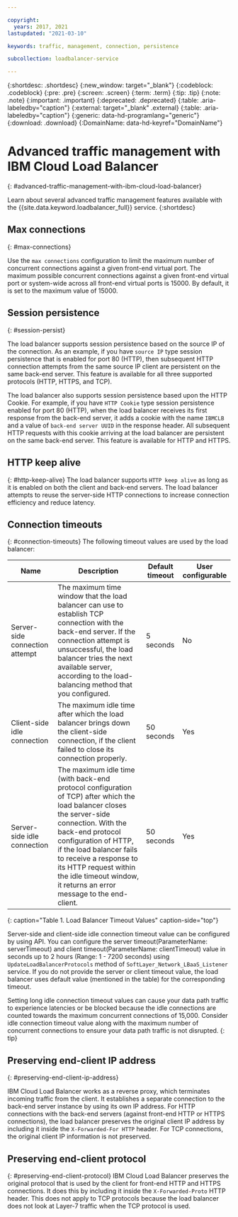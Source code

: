 ```yaml
---

copyright:
  years: 2017, 2021
lastupdated: "2021-03-10"

keywords: traffic, management, connection, persistence

subcollection: loadbalancer-service

---
```


{:shortdesc: .shortdesc}
{:new_window: target="_blank"}
{:codeblock: .codeblock}
{:pre: .pre}
{:screen: .screen}
{:term: .term}
{:tip: .tip}
{:note: .note}
{:important: .important}
{:deprecated: .deprecated}
{:table: .aria-labeledby="caption"}
{:external: target="_blank" .external}
{:table: .aria-labeledby="caption"}
{:generic: data-hd-programlang="generic"}
{:download: .download}
{:DomainName: data-hd-keyref="DomainName"}

# Advanced traffic management with IBM Cloud Load Balancer
{: #advanced-traffic-management-with-ibm-cloud-load-balancer}

Learn about several advanced traffic management features available with the {{site.data.keyword.loadbalancer_full}} service.
{:shortdesc}

## Max connections
{: #max-connections}

Use the `max connections` configuration to limit the maximum number of concurrent connections against a given front-end virtual port. The maximum possible concurrent connections against a given front-end virtual port or system-wide across all front-end virtual ports is 15000. By default, it is set to the maximum value of 15000.

## Session persistence
{: #session-persist}

The load balancer supports session persistence based on the source IP of the connection. As an example, if you have `source IP` type session persistence that is enabled for port 80 (HTTP), then subsequent HTTP connection attempts from the same source IP client are persistent on the same back-end server. This feature is available for all three supported protocols (HTTP, HTTPS, and TCP).

The load balancer also supports session persistence based upon the HTTP Cookie. For example, if you have `HTTP Cookie` type session persistence enabled for port 80 (HTTP), when the load balancer receives its first response from the back-end server, it adds a cookie with the name `IBMCLB` and a value of `back-end server UUID` in the response header. All subsequent HTTP requests with this cookie arriving at the load balancer are persistent on the same back-end server. This feature is available for HTTP and HTTPS.

## HTTP keep alive
{: #http-keep-alive}
The load balancer supports `HTTP keep alive` as long as it is enabled on both the client and back-end servers. The load balancer attempts to reuse the server-side HTTP connections to increase connection efficiency and reduce latency.

## Connection timeouts
{: #connection-timeouts}
The following timeout values are used by the load balancer:

| Name | Description | Default timeout | User configurable |                                                                                             
| ------------------------------------------ | --------------------------------------------------- | ------------------- | ------------------- |
| Server-side connection attempt    | The maximum time window that the load balancer can use to establish TCP connection with the back-end server. If the connection attempt is unsuccessful, the load balancer tries the next available server, according to the load-balancing method that you configured. | 5 seconds   | No   |
| Client-side idle connection  | The maximum idle time after which the load balancer brings down the client-side connection, if the client failed to close its connection properly.| 50 seconds  | Yes   |
| Server-side idle connection | The maximum idle time (with back-end protocol configuration of TCP) after which the load balancer closes the server-side connection. With the back-end protocol configuration of HTTP, if the load balancer fails to receive a response to its HTTP request within the idle timeout window, it returns an error message to the end-client.                                | 50 seconds | Yes   |
{: caption="Table 1. Load Balancer Timeout Values" caption-side="top"}

Server-side and client-side idle connection timeout value can be configured by using API. You can configure the server timeout(ParameterName: serverTimeout) and client timeout(ParameterName: clientTimeout) value in seconds up to 2 hours (Range: 1 - 7200 seconds) using `UpdateLoadBalancerProtocols` method of `SoftLayer_Network_LBaaS_Listener` service.
If you do not provide the server or client timeout value, the load balancer uses default value (mentioned in the table) for the corresponding timeout.

Setting long idle connection timeout values can cause your data path traffic to experience latencies or be blocked because the idle connections are counted towards the maximum concurrent connections of 15,000. Consider idle connection timeout value along with the maximum number of concurrent connections to ensure your data path traffic is not disrupted.
{: tip}

## Preserving end-client IP address
{: #preserving-end-client-ip-address}

IBM Cloud Load Balancer works as a reverse proxy, which terminates incoming traffic from the client. It establishes a separate connection to the back-end server instance by using its own IP address. For HTTP connections with the back-end servers (against front-end HTTP or HTTPS connections), the load balancer preserves the original client IP address by including it inside the `X-Forwarded-For HTTP` header. For TCP connections, the original client IP information is not preserved.

## Preserving end-client protocol
{: #preserving-end-client-protocol}
IBM Cloud Load Balancer preserves the original protocol that is used by the client for front-end HTTP and HTTPS connections. It does this by including it inside the `X-Forwarded-Proto` HTTP header. This does not apply to TCP protocols because the load balancer does not look at Layer-7 traffic when the TCP protocol is used.
